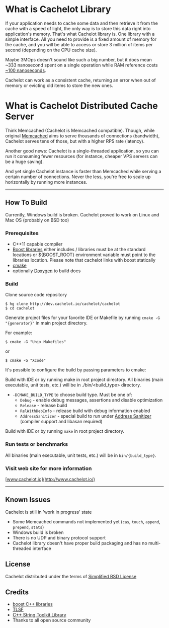 # What is Cachelot Library #
If your application needs to cache some data and then retrieve it from the cache with a speed of light, the only way is to store this data right into application's memory. That's what Cachelot library is.
One library with a simple interface. All you need to provide is a fixed amount of memory for the cache, and you will be able to access or store 3 million of items per second (depending on the CPU cache size).

Maybe 3MOps doesn't sound like such a big number, but it does mean ~333 nanosecond spent on a single operation while RAM reference costs [~100 nanoseconds](http://www.eecs.berkeley.edu/~rcs/research/interactive_latency.html).

Cachelot can work as a consistent cache, returning an error when out of memory or evicting old items to store the new ones.

# What is Cachelot Distributed Cache Server #
Think Memcached (Cachelot is Memcached compatible). Though, while original [Memcached](http://memcached.org) aims to serve thousands of connections (bandwidth), Cachelot serves tens of those, but with a higher RPS rate (latency).

Another good news: Cachelot is a single-threaded application, so you can run it consuming fewer resources (for instance, cheaper VPS servers can be a huge saving).

And yet single Cachelot instance is faster than Memcached while serving a certain number of connections. Never the less, you're free to scale up horizontally by running more instances.

* * *

## How To Build ##
Currently, Windows build is broken. Cachelot proved to work on Linux and Mac OS (probably on BSD too)

### Prerequisites ###

 * C++11 capable compiler
 * [Boost libraries](http://boost.org/) either includes / libraries must be at the standard locations or ${BOOST_ROOT} environment variable must point to the libraries location. Please note that cachelot links with boost statically
 * [cmake](http://cmake.org/)
 * optionally [Doxygen](http://doxygen.org/) to build docs

### Build ###

Clone source code repository

    $ hg clone http://dev.cachelot.io/cachelot/cachelot
    $ cd cachelot

Generate project files for your favorite IDE or Makefile by running `cmake -G "{generator}"` in main project directory.

For example:

    $ cmake -G "Unix Makefiles"

or

    $ cmake -G "Xcode"

It's possible to configure the build by passing parameters to cmake:

Build with IDE or by running make in root project directory. All binaries (main executable, unit tests, etc.) will be in ./bin/<build_type> directory.


 * `-DCMAKE_BUILD_TYPE` to choose build type.
   Must be one of:
     - `Debug` - enable debug messages, assertions and disable optimization
     - `Release` - release build
     - `RelWithDebInfo` - release build with debug information enabled
     - `AddressSanitizer` - special build to run under [Address Sanitizer](https://code.google.com/p/address-sanitizer/) (compiler support and libasan required)

Build with IDE or by running `make` in root project directory.

### Run tests or benchmarks ###
All binaries (main executable, unit tests, etc.) will be in `bin/{build_type}`.

### Visit web site for more information ###
[www.cachelot.io](http://www.cachelot.io/)

* * *

## Known Issues ##
 Cachelot is still in 'work in progress' state

 * Some Memcached commands not implemented yet (`cas`, `touch`, `append`, `prepend`, `stats`)
 * Windows build is broken
 * There is no UDP and binary protocol support
 * Cachelot library doesn't have proper build packaging and has no multi-threaded interface

## License ##
Cachelot distributed under the terms of [Simplified BSD License](http://opensource.org/licenses/BSD-2-Clause)

## Credits ##
 * [boost C++ libraries](http://www.boost.org)
 * [TLSF](http://www.gii.upv.es/tlsf/)
 * [C++ String Toolkit Library](http://www.partow.net/programming/strtk/index.html)
 * Thanks to all open source community